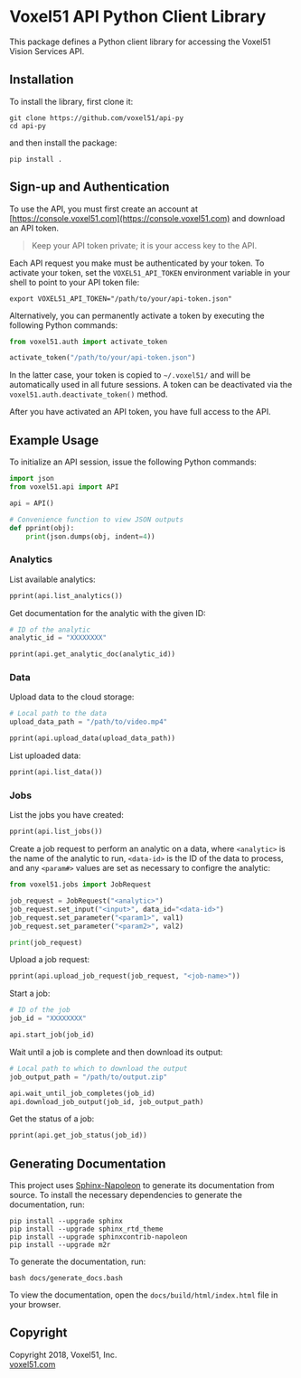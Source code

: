 # Voxel51 API Python Client Library

This package defines a Python client library for accessing the Voxel51 Vision
Services API.


## Installation

To install the library, first clone it:

```shell
git clone https://github.com/voxel51/api-py
cd api-py
```

and then install the package:

```shell
pip install .
```


## Sign-up and Authentication

To use the API, you must first create an account at
[https://console.voxel51.com](https://console.voxel51.com) and download an API
token.

> Keep your API token private; it is your access key to the API.

Each API request you make must be authenticated by your token. To activate your
token, set the `VOXEL51_API_TOKEN` environment variable in your shell to point
to your API token file:

```shell
export VOXEL51_API_TOKEN="/path/to/your/api-token.json"
```

Alternatively, you can permanently activate a token by executing the following
Python commands:

```py
from voxel51.auth import activate_token

activate_token("/path/to/your/api-token.json")
```

In the latter case, your token is copied to `~/.voxel51/` and will be
automatically used in all future sessions. A token can be deactivated via the
`voxel51.auth.deactivate_token()` method.

After you have activated an API token, you have full access to the API.


## Example Usage

To initialize an API session, issue the following Python commands:

```py
import json
from voxel51.api import API

api = API()

# Convenience function to view JSON outputs
def pprint(obj):
    print(json.dumps(obj, indent=4))
```

### Analytics

List available analytics:

```py
pprint(api.list_analytics())
```

Get documentation for the analytic with the given ID:

```py
# ID of the analytic
analytic_id = "XXXXXXXX"

pprint(api.get_analytic_doc(analytic_id))
```

### Data

Upload data to the cloud storage:

```py
# Local path to the data
upload_data_path = "/path/to/video.mp4"

pprint(api.upload_data(upload_data_path))
```

List uploaded data:

```py
pprint(api.list_data())
```

### Jobs

List the jobs you have created:

```py
pprint(api.list_jobs())
```

Create a job request to perform an analytic on a data, where `<analytic>` is
the name of the analytic to run, `<data-id>` is the ID of the data to process,
and any `<param#>` values are set as necessary to configre the analytic:

```py
from voxel51.jobs import JobRequest

job_request = JobRequest("<analytic>")
job_request.set_input("<input>", data_id="<data-id>")
job_request.set_parameter("<param1>", val1)
job_request.set_parameter("<param2>", val2)

print(job_request)
```

Upload a job request:

```py
pprint(api.upload_job_request(job_request, "<job-name>"))
```

Start a job:

```py
# ID of the job
job_id = "XXXXXXXX"

api.start_job(job_id)
```

Wait until a job is complete and then download its output:

```py
# Local path to which to download the output
job_output_path = "/path/to/output.zip"

api.wait_until_job_completes(job_id)
api.download_job_output(job_id, job_output_path)
```

Get the status of a job:

```py
pprint(api.get_job_status(job_id))
```


## Generating Documentation

This project uses
[Sphinx-Napoleon](https://pypi.python.org/pypi/sphinxcontrib-napoleon)
to generate its documentation from source. To install the necessary
dependencies to generate the documentation, run:

```shell
pip install --upgrade sphinx
pip install --upgrade sphinx_rtd_theme
pip install --upgrade sphinxcontrib-napoleon
pip install --upgrade m2r
```

To generate the documentation, run:

```shell
bash docs/generate_docs.bash
```

To view the documentation, open the `docs/build/html/index.html` file in
your browser.


## Copyright

Copyright 2018, Voxel51, Inc.<br>
[voxel51.com](https://voxel51.com)
